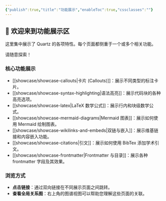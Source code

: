```yaml
---
{"publish":true,"title":"功能展示","enableToc":true,"cssclasses":""}
---
```




## 👋 欢迎来到功能展示区

这里集中展示了 Quartz 的各项特性。每个页面都侧重于一个或多个相关功能。

请随意探索！

### 核心功能展示

- [[showcase/showcase-callouts\|卡片 (Callouts)]]：展示不同类型的标注卡片。
- [[showcase/showcase-syntax-highlighting\|语法高亮]]：展示代码块的各种高亮选项。
- [[showcase/showcase-latex\|LaTeX 数学公式]]：展示行内和块级数学公式。
- [[showcase/showcase-mermaid-diagrams\|Mermaid 图表]]：展示如何使用 Mermaid 绘制图表。
- [[showcase/showcase-wikilinks-and-embeds\|双链与嵌入]]：展示维基链接和内容嵌入功能。
- [[showcase/showcase-citations\|引文]]：展示如何使用 BibTex 添加学术引文。
- [[showcase/showcase-frontmatter\|Frontmatter 与目录]]：展示各种 frontmatter 字段及其效果。

### 浏览方式

- **点击链接**：通过双向链接在不同展示页面之间跳转。
- **查看全局关系图**：右上角的图谱视图可以帮助您理解这些页面的关联。 